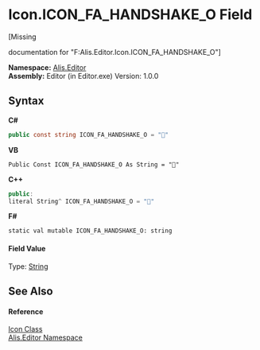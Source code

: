 # Icon.ICON_FA_HANDSHAKE_O Field
 

\[Missing <summary> documentation for "F:Alis.Editor.Icon.ICON_FA_HANDSHAKE_O"\]

**Namespace:**&nbsp;<a href="b150ade4-39de-a232-5f06-d3cdc1b2c538">Alis.Editor</a><br />**Assembly:**&nbsp;Editor (in Editor.exe) Version: 1.0.0

## Syntax

**C#**<br />
``` C#
public const string ICON_FA_HANDSHAKE_O = ""
```

**VB**<br />
``` VB
Public Const ICON_FA_HANDSHAKE_O As String = ""
```

**C++**<br />
``` C++
public:
literal String^ ICON_FA_HANDSHAKE_O = ""
```

**F#**<br />
``` F#
static val mutable ICON_FA_HANDSHAKE_O: string
```


#### Field Value
Type: <a href="https://docs.microsoft.com/dotnet/api/system.string" target="_blank">String</a>

## See Also


#### Reference
<a href="cc0f883c-67f8-f772-c6d7-a60b129f22a7">Icon Class</a><br /><a href="b150ade4-39de-a232-5f06-d3cdc1b2c538">Alis.Editor Namespace</a><br />